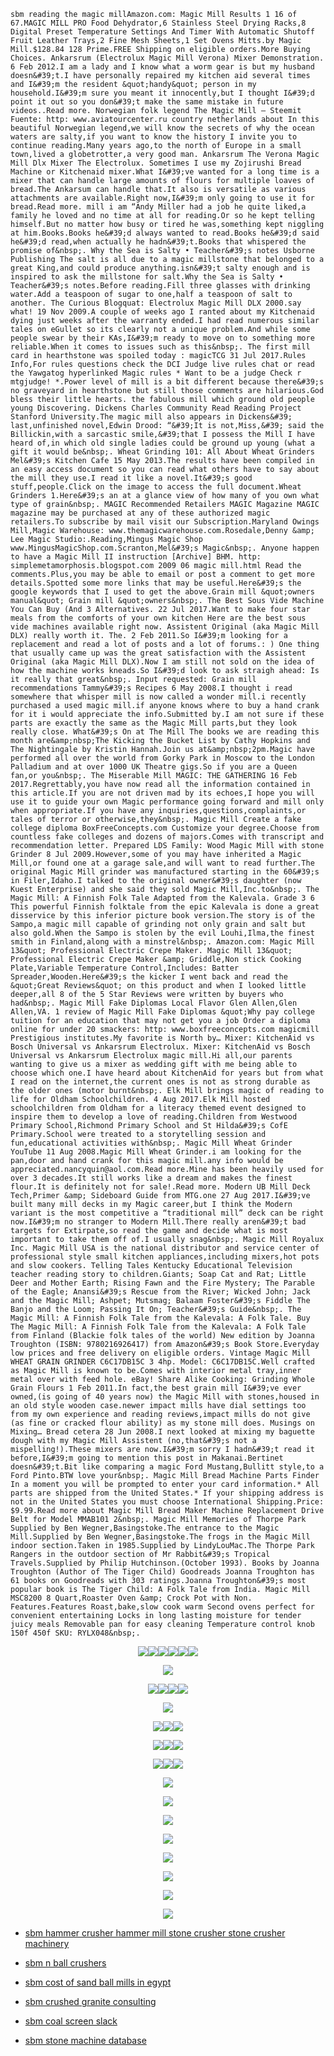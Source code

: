 
```
sbm reading the magic millAmazon.com: Magic Mill Results 1 16 of 67.MAGIC MILL PRO Food Dehydrator,6 Stainless Steel Drying Racks,8 Digital Preset Temperature Settings And Timer With Automatic Shutoff Fruit Leather Trays,2 Fine Mesh Sheets,1 Set Ovens Mitts.by Magic Mill.$128.84 128 Prime.FREE Shipping on eligible orders.More Buying Choices. Ankarsrum (Electrolux Magic Mill Verona) Mixer Demonstration. 6 Feb 2012.I am a lady and I know what a worm gear is but my husband doesn&#39;t.I have personally repaired my kitchen aid several times and I&#39;m the resident &quot;handy&quot; person in my household.I&#39;m sure you meant it innocently,but I thought I&#39;d point it out so you don&#39;t make the same mistake in future videos.﻿.Read more. Norwegian folk legend The Magic Mill — Steemit Fuente: http: www.aviatourcenter.ru country netherlands about In this beautiful Norwegian legend,we will know the secrets of why the ocean waters are salty,if you want to know the history I invite you to continue reading.Many years ago,to the north of Europe in a small town,lived a globetrotter,a very good man. Ankarsrum The Verona Magic Mill Dlx Mixer The Electrolux. Sometimes I use my Zojirushi Bread Machine or Kitchenaid mixer.What I&#39;ve wanted for a long time is a mixer that can handle large amounts of flours for multiple loaves of bread.The Ankarsum can handle that.It also is versatile as various attachments are available.Right now,I&#39;m only going to use it for bread.Read more. mill i am “Andy Miller had a job he quite liked,a family he loved and no time at all for reading.Or so he kept telling himself.But no matter how busy or tired he was,something kept niggling at him.Books.Books he&#39;d always wanted to read.Books he&#39;d said he&#39;d read,when actually he hadn&#39;t.Books that whispered the promise of&nbsp;. Why the Sea is Salty • Teacher&#39;s notes Usborne Publishing The salt is all due to a magic millstone that belonged to a great King,and could produce anything.isn&#39;t salty enough and is inspired to ask the millstone for salt.Why the Sea is Salty • Teacher&#39;s notes.Before reading.Fill three glasses with drinking water.Add a teaspoon of sugar to one,half a teaspoon of salt to another. The Curious Blogquat: Electrolux Magic Mill DLX 2000.say what! 19 Nov 2009.A couple of weeks ago I ranted about my Kitchenaid dying just weeks after the warranty ended.I had read numerous similar tales on eGullet so its clearly not a unique problem.And while some people swear by their KAs,I&#39;m ready to move on to something more reliable.When it comes to issues such as this&nbsp;. The first mill card in hearthstone was spoiled today : magicTCG 31 Jul 2017.Rules Info,For rules questions check the DCI Judge live rules chat or read the Yawgatog hyperlinked Magic rules * Want to be a judge Check r mtgjudge! *.Power level of mill is a bit different because there&#39;s no graveyard in hearthstone but still those comments are hilarious.God bless their little hearts. the fabulous mill which ground old people young Discovering. Dickens Charles Community Read Reading Project Stanford University.The magic mill also appears in Dickens&#39; last,unfinished novel,Edwin Drood: “&#39;It is not,Miss,&#39; said the Billickin,with a sarcastic smile,&#39;that I possess the Mill I have heard of,in which old single ladies could be ground up young (what a gift it would be&nbsp;. Wheat Grinding 101: All About Wheat Grinders Mel&#39;s Kitchen Cafe 15 May 2013.The results have been compiled in an easy access document so you can read what others have to say about the mill they use.I read it like a novel.It&#39;s good stuff,people.Click on the image to access the full document.Wheat Grinders 1.Here&#39;s an at a glance view of how many of you own what type of grain&nbsp;. MAGIC Recommended Retailers MAGIC Magazine MAGIC magazine may be purchased at any of these authorized magic retailers.To subscribe by mail visit our Subscription.Maryland Owings Mill,Magic Warehouse: www.themagicwarehouse.com.Rosedale,Denny &amp; Lee Magic Studio:.Reading,Mingus Magic Shop www.MingusMagicShop.com.Scranton,Mel&#39;s Magic&nbsp;. Anyone happen to have a Magic Mill II instruction [Archive] BHM. http: simplemetamorphosis.blogspot.com 2009 06 magic mill.html Read the comments.Plus,you may be able to email or post a comment to get more details.Spotted some more links that may be useful.Here&#39;s the google keywords that I used to get the above.Grain mill &quot;owners manual&quot; Grain mill &quot;owners&nbsp;. The Best Sous Vide Machine You Can Buy (And 3 Alternatives. 22 Jul 2017.Want to make four star meals from the comforts of your own kitchen Here are the best sous vide machines available right now. Assistent Original (aka Magic Mill DLX) really worth it. The. 2 Feb 2011.So I&#39;m looking for a replacement and read a lot of posts and a lot of forums.: ) One thing that usually came up was the great satisfaction with the Assistent Original (aka Magic Mill DLX).Now I am still not sold on the idea of how the machine works kneads.So I&#39;d look to ask straigh ahead: Is it really that great&nbsp;. Input requested: Grain mill recommendations Tammy&#39;s Recipes 6 May 2008.I thought i read somewhere that whisper mill is now called a wonder mill.i recently purchased a used magic mill.if anyone knows where to buy a hand crank for it i would appreciate the info.Submitted by.I am not sure if these parts are exactly the same as the Magic Mill parts,but they look really close. What&#39;s On at The Mill The books we are reading this month are&amp;nbsp;The Kicking the Bucket List by Cathy Hopkins and The Nightingale by Kristin Hannah.Join us at&amp;nbsp;2pm.Magic have performed all over the world from Gorky Park in Moscow to the London Palladium and at over 1000 UK Theatre gigs.So if you are a Queen fan,or you&nbsp;. The Miserable Mill MAGIC: THE GATHERING 16 Feb 2017.Regrettably,you have now read all the information contained in this article.If you are not driven mad by its echoes,I hope you will use it to guide your own Magic performance going forward and mill only when appropriate.If you have any inquiries,questions,complaints,or tales of terror or otherwise,they&nbsp;. Magic Mill Create a fake college diploma BoxFreeConcepts.com Customize your degree.Choose from countless fake colleges and dozens of majors.Comes with transcript and recommendation letter. Prepared LDS Family: Wood Magic Mill with stone Grinder 8 Jul 2009.However,some of you may have inherited a Magic Mill,or found one at a garage sale,and will want to read further.The original Magic Mill grinder was manufactured starting in the 60&#39;s in Filer,Idaho.I talked to the original owner&#39;s daughter (now Kuest Enterprise) and she said they sold Magic Mill,Inc.to&nbsp;. The Magic Mill: A Finnish Folk Tale Adapted from the Kalevala. Grade 3 6 This powerful Finnish folktale from the epic Kalevala is done a great disservice by this inferior picture book version.The story is of the Sampo,a magic mill capable of grinding not only grain and salt but also gold.When the Sampo is stolen by the evil Louhi,Ilma,the finest smith in Finland,along with a minstrel&nbsp;. Amazon.com: Magic Mill 13&quot; Professional Electric Crepe Maker. Magic Mill 13&quot; Professional Electric Crepe Maker &amp; Griddle,Non stick Cooking Plate,Variable Temperature Control,Includes: Batter Spreader,Wooden.Here&#39;s the kicker I went back and read the &quot;Great Reviews&quot; on this product and when I looked little deeper,all 8 of the 5 Star Reviews were written by buyers who had&nbsp;. Magic Mill Fake Diplomas Local Flavor Glen Allen,Glen Allen,VA. 1 review of Magic Mill Fake Diplomas &quot;Why pay college tuition for an education that may not get you a job Order a diploma online for under 20 smackers: http: www.boxfreeconcepts.com magicmill Prestigious institutes.My favorite is North by… Mixer: KitchenAid vs Bosch Universal vs Ankarsrum Electrolux. Mixer: KitchenAid vs Bosch Universal vs Ankarsrum Electrolux magic mill.Hi all,our parents wanting to give us a mixer as wedding gift with me being able to choose which one.I have heard about KitchenAid for years but from what I read on the internet,the current ones is not as strong durable as the older ones (motor burnt&nbsp;. Elk Mill brings magic of reading to life for Oldham Schoolchildren. 4 Aug 2017.Elk Mill hosted schoolchildren from Oldham for a literacy themed event designed to inspire them to develop a love of reading.Children from Westwood Primary School,Richmond Primary School and St Hilda&#39;s CofE Primary.School were treated to a storytelling session and fun,educational activities with&nbsp;. Magic Mill Wheat Grinder YouTube 11 Aug 2008.Magic Mill Wheat Grinder.i am looking for the pan,door and hand crank for this magic mill.any info would be appreciated.nancyquin@aol.com﻿.Read more.Mine has been heavily used for over 3 decades.It still works like a dream and makes the finest flour.It is definitely not for sale!﻿.Read more. Modern UB Mill Deck Tech,Primer &amp; Sideboard Guide from MTG.one 27 Aug 2017.I&#39;ve built many mill decks in my Magic career,but I think the Modern variant is the most competitive a “traditional mill” deck can be right now.I&#39;m no stranger to Modern Mill.There really aren&#39;t bad targets for Extirpate,so read the game and decide what is most important to take them off of.I usually snag&nbsp;. Magic Mill Royalux Inc. Magic Mill USA is the national distributor and service center of professional style small kitchen appliances,including mixers,hot pots and slow cookers. Telling Tales Kentucky Educational Television teacher reading story to children.Giants; Soap Cat and Rat; Little Deer and Mother Earth; Rising Fawn and the Fire Mystery; The Parable of the Eagle; Anansi&#39;s Rescue from the River; Wicked John; Jack and the Magic Mill; Ashpet; Mutsmag; Balaam Foster&#39;s Fiddle The Banjo and the Loom; Passing It On; Teacher&#39;s Guide&nbsp;. The Magic Mill: A Finnish Folk Tale from the Kalevala: A Folk Tale. Buy The Magic Mill: A Finnish Folk Tale from the Kalevala: A Folk Tale from Finland (Blackie folk tales of the world) New edition by Joanna Troughton (ISBN: 9780216926417) from Amazon&#39;s Book Store.Everyday low prices and free delivery on eligible orders. Vintage Magic Mill WHEAT GRAIN GRINDER C6C17DB15C 3 4hp. Model: C6C17DB15C.Well crafted as Magic Mill is known to be.Comes with interior metal tray,inner metal over with feed hole. eBay! Share Alike Cooking: Grinding Whole Grain Flours 1 Feb 2011.In fact,the best grain mill I&#39;ve ever owned,(is going of 40 years now) the Magic Mill with stones,housed in an old style wooden case.newer impact mills have dial settings too from my own experience and reading reviews,impact mills do not give (as fine or cracked flour ability) as my stone mill does. Musings on Mixing… Bread cetera 28 Jun 2008.I next looked at mixing my baguette dough with my Magic Mill Assistent (no,that&#39;s not a mispelling!).These mixers are now.I&#39;m sorry I hadn&#39;t read it before,I&#39;m going to mention this post in Makanai.Bertinet doesn&#39;t.Bit like comparing a magic Ford Mustang,Bullitt style,to a Ford Pinto.BTW love your&nbsp;. Magic Mill Bread Machine Parts Finder In a moment you will be prompted to enter your card information.* All parts are shipped from the United States.* If your shipping address is not in the United States you must choose International Shipping.Price: $9.99.Read more about Magic Mill Bread Maker Machine Replacement Drive Belt for Model MMAB101 2&nbsp;. Magic Mill Memories of Thorpe Park Supplied by Ben Wegner,Basingstoke.The entrance to the Magic Mill.Supplied by Ben Wegner,Basingstoke.The frogs in the Magic Mill indoor section.Taken in 1985.Supplied by LindyLouMac.The Thorpe Park Rangers in the outdoor section of Mr Rabbit&#39;s Tropical Travels.Supplied by Philip Hutchinson.(October 1993). Books by Joanna Troughton (Author of The Tiger Child) Goodreads Joanna Troughton has 61 books on Goodreads with 303 ratings.Joanna Troughton&#39;s most popular book is The Tiger Child: A Folk Tale from India. Magic Mill MSC8200 8 Quart,Roaster Oven &amp; Crock Pot with Non. Features.Features Roast,bake,slow cook warm Second ovens perfect for convenient entertaining Locks in long lasting moisture for tender juicy meals Removable pan for easy cleaning Temperature control knob 150f 450f SKU: RYLX048&nbsp;. 
```

<div align="center">
  
<a rel="nofollow" href="https://m.shibang-china.com?f=github&k=sbm+reading+the+magic+mill"><img src="https://static.shibang-china.com/en/l.png"></a><img src="https://static.shibang-china.com/en/hw.png"><a rel="nofollow" href="https://m.shibang-china.com/product/?f=github&k=sbm+reading+the+magic+mill"><img src="https://static.shibang-china.com/en/p.png"></a><a rel="nofollow" href="https://m.shibang-china.com/cases/?f=github&k=sbm+reading+the+magic+mill"><img src="https://static.shibang-china.com/en/c.png"></a><a rel="nofollow" href="https://m.shibang-china.com/news/?f=github&k=sbm+reading+the+magic+mill"><img src="https://static.shibang-china.com/en/n.png"></a><a rel="nofollow" href="https://m.shibang-china.com?f=github&k=sbm+reading+the+magic+mill"><img src="https://static.shibang-china.com/en/m.png"></a>

<a rel="nofollow" href="https://m.shibang-china.com/product/?f=github&k=sbm+reading+the+magic+mill"><img src="https://static.shibang-china.com/en/b.jpg"></a>
  
<a rel="nofollow" href="https://m.shibang-china.com/solution-aggregate.html?f=github&k=sbm+reading+the+magic+mill"><img src="https://static.shibang-china.com/en/a.jpg"></a><a rel="nofollow" href="https://m.shibang-china.com/solution-mine.html?f=github&k=sbm+reading+the+magic+mill"><img src="https://static.shibang-china.com/en/m.jpg"></a><a rel="nofollow" href="https://m.shibang-china.com/solution-mill.html?f=github&k=sbm+reading+the+magic+mill"><img src="https://static.shibang-china.com/en/g.jpg"></a><a rel="nofollow" href="https://m.shibang-china.com/solution-epc.html?f=github&k=sbm+reading+the+magic+mill"><img src="https://static.shibang-china.com/en/e.jpg"></a>

<a rel="nofollow" href="https://m.shibang-china.com/product/?f=github&k=sbm+reading+the+magic+mill"><img src="https://static.shibang-china.com/en/a-p.png"></a>

<a rel="nofollow" href="https://m.shibang-china.com/product/crusher/c6x.html?f=github&k=sbm+reading+the+magic+mill"><img src="https://static.shibang-china.com/en/j.jpg"></a><a rel="nofollow" href="https://m.shibang-china.com/product/crusher/ci5x.html?f=github&k=sbm+reading+the+magic+mill"><img src="https://static.shibang-china.com/en/i.jpg"></a><a rel="nofollow" href="https://m.shibang-china.com/product/crusher/hst.html?f=github&k=sbm+reading+the+magic+mill"><img src="https://static.shibang-china.com/en/c.jpg"></a>

<a rel="nofollow" href="https://m.shibang-china.com/product/mill/mtw.html?f=github&k=sbm+reading+the+magic+mill"><img src="https://static.shibang-china.com/en/mtw.jpg"></a><a rel="nofollow" href="https://m.shibang-china.com/product/mill/scm.html?f=github&k=sbm+reading+the+magic+mill"><img src="https://static.shibang-china.com/en/scm.jpg"></a><a rel="nofollow" href="https://m.shibang-china.com/product/mill/lm.html?f=github&k=sbm+reading+the+magic+mill"><img src="https://static.shibang-china.com/en/lm.jpg"></a>

<a rel="nofollow" href="https://m.shibang-china.com/product/sand/vsi6x.html?f=github&k=sbm+reading+the+magic+mill"><img src="https://static.shibang-china.com/en/6x.jpg"></a><a rel="nofollow" href="https://m.shibang-china.com/product/sand/vu.html?f=github&k=sbm+reading+the+magic+mill"><img src="https://static.shibang-china.com/en/vu.jpg"></a><a rel="nofollow" href="https://m.shibang-china.com/product/mobile/klun.html?f=github&k=sbm+reading+the+magic+mill"><img src="https://static.shibang-china.com/en/k.jpg"></a>

<a rel="nofollow" href="https://m.shibang-china.com/cases/?f=github&k=sbm+reading+the+magic+mill"><img src="https://static.shibang-china.com/en/case.png"></a>

<a rel="nofollow" href="https://m.shibang-china.com/cases/aggregate/202.html?f=github&k=sbm+reading+the+magic+mill"><img src="https://static.shibang-china.com/en/c-1.jpg"></a>

<a rel="nofollow" href="https://m.shibang-china.com/cases/aggregate/203.html?f=github&k=sbm+reading+the+magic+mill"><img src="https://static.shibang-china.com/en/c-2.jpg"></a>

<a rel="nofollow" href="https://m.shibang-china.com/cases/mill/123.html?f=github&k=sbm+reading+the+magic+mill"><img src="https://static.shibang-china.com/en/c-3.jpg"></a>

<a rel="nofollow" href="https://m.shibang-china.com/contact_us.html?f=github&k=sbm+reading+the+magic+mill"><img src="https://static.shibang-china.com/en/contact.png"></a>

<a rel="nofollow" href="https://swt.shibang-china.com/?f=github&k=sbm+reading+the+magic+mill"><img src="https://static.shibang-china.com/en/chat.png"></a>

<a rel="nofollow" href="https://whatsapp.shibangsoft.com/WhatsApp.php?f=github&k=sbm+reading+the+magic+mill"><img src="https://static.shibang-china.com/en/whatsapp.png"></a>

<a rel="nofollow" href="https://m.shibang-china.com/?f=github&k=sbm+reading+the+magic+mill"><img src="https://static.shibang-china.com/en/website.png"></a>

</div>


* [sbm hammer crusher hammer mill stone crusher stone crusher machinery](sbm%20hammer%20crusher%20hammer%20mill%20stone%20crusher%20stone%20crusher%20machinery.md)

* [sbm n ball crushers](sbm%20n%20ball%20crushers.md)

* [sbm cost of sand ball mills in egypt](sbm%20cost%20of%20sand%20ball%20mills%20in%20egypt.md)

* [sbm crushed granite consulting](sbm%20crushed%20granite%20consulting.md)

* [sbm coal screen slack](sbm%20coal%20screen%20slack.md)

* [sbm stone machine database](sbm%20stone%20machine%20database.md)